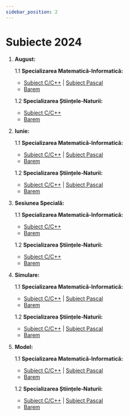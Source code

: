 ```yaml
---
sidebar_position: 2
---
```


# Subiecte 2024

1. **August:**

    1.1 **Specializarea Matematică-Informatică:**
    - [Subiect C/C++](./2024/SubiectAugust2024MIC.pdf) | [Subiect Pascal](./2024/SubiectAugust2024MIPascal.pdf)
    - [Barem](./2024/BaremAugust2024MI.pdf)

    1.2 **Specializarea Științele-Naturii:**
    - [Subiect C/C++](./2024/SubiectAugust2024MIC.pdf) 
    - [Barem](./2024/BaremAugust2024SN.pdf)

2. **Iunie:**

    1.1 **Specializarea Matematică-Informatică:**
    - [Subiect C/C++](./2024/SubiectIunie2024MIC.pdf) | [Subiect Pascal](./2024/SubiectIunie2024MIPascal.pdf)
    - [Barem](./2024/BaremIunie2024MI.pdf)

    1.2 **Specializarea Științele-Naturii:**
    - [Subiect C/C++](./2024/SubiectIunie2024MIC.pdf) | [Subiect Pascal](./2024/SubiectIunie2024MIPascal.pdf)  
    - [Barem](./2024/BaremIunie2024SN.pdf)

3. **Sesiunea Specială:**

    1.1 **Specializarea Matematică-Informatică:**
    - [Subiect C/C++](./2024/SubiectSpeciala2024MIC.pdf)
    - [Barem](./2024/BaremSpeciala2024MI.pdf)

    1.2 **Specializarea Științele-Naturii:**
    - [Subiect C/C++](./2024/SubiectSpeciala2024SNC.pdf)
    - [Barem](./2024/BaremSpeciala2024SN.pdf)

4. **Simulare:**

    1.1 **Specializarea Matematică-Informatică:**
    - [Subiect C/C++](./2024/SubiectSimulare2024MIC.pdf) | [Subiect Pascal](./2024/SubiectSimulare2024MIPascal.pdf)
    - [Barem](./2024/BaremSimulare2024MI.pdf)

    1.2 **Specializarea Științele-Naturii:**
    - [Subiect C/C++](./2024/SubiectSimulare2024MIC.pdf) | [Subiect Pascal](./2024/SubiectSimulare2024MIPascal.pdf)
    - [Barem](./2024/BaremSimulare2024SN.pdf)

5. **Model:**

    1.1 **Specializarea Matematică-Informatică:**
    - [Subiect C/C++](./2024/SubiectModel2024MIC.pdf) | [Subiect Pascal](./2024/SubiectModel2024MIPascal.pdf)
    - [Barem](./2024/BaremModel2024MI.pdf)

    1.2 **Specializarea Științele-Naturii:**
    - [Subiect C/C++](./2024/SubiectModel2024SNC.pdf) | [Subiect Pascal](./2024/SubiectModel2024SNPascal.pdf)
    - [Barem](./2024/BaremModel2024SN.pdf)